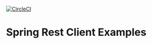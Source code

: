 [![CircleCI](https://circleci.com/gh/nmartic/spring-rest-client-examples-master.svg?style=svg)](https://circleci.com/gh/nmartic/spring-rest-client-examples-master)
# Spring Rest Client Examples
